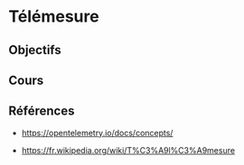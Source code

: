 # Télémesure

## Objectifs

## Cours

<Reveate markdown-file="/lessons/telemetry.md" />

## Références

- https://opentelemetry.io/docs/concepts/

- https://fr.wikipedia.org/wiki/T%C3%A9l%C3%A9mesure
